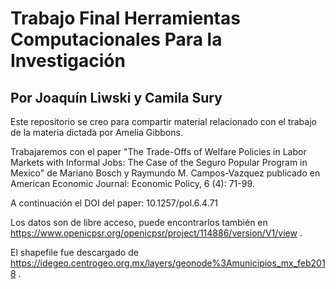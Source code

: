 # Trabajo Final Herramientas Computacionales Para la Investigación
## Por Joaquín Liwski y Camila Sury
Este repositorio se creo para compartir material relacionado con el trabajo de la materia dictada por Amelia Gibbons.

Trabajaremos con el paper "The Trade-Offs of Welfare Policies in Labor Markets with Informal Jobs: The Case of the Seguro Popular Program in Mexico" de Mariano Bosch y Raymundo M. Campos-Vazquez publicado en American Economic Journal: Economic Policy, 6 (4): 71-99.

A continuación el DOI del paper: 10.1257/pol.6.4.71

Los datos son de libre acceso, puede encontrarlos también en https://www.openicpsr.org/openicpsr/project/114886/version/V1/view .

El shapefile fue descargado de https://idegeo.centrogeo.org.mx/layers/geonode%3Amunicipios_mx_feb2018 .

